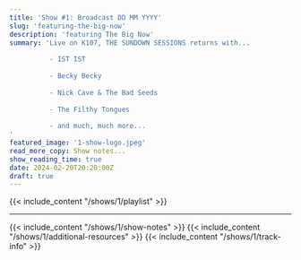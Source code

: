 ```yaml
---
title: 'Show #1: Broadcast DD MM YYYY'
slug: 'featuring-the-big-now'
description: 'featuring The Big Now'
summary: 'Live on K107, THE SUNDOWN SESSIONS returns with...
 
          - IST IST
                    
          - Becky Becky 
          
          - Nick Cave & The Bad Seeds
          
          - The Filthy Tongues
          
          - and much, much more...
'
featured_image: '1-show-logo.jpeg'
read_more_copy: Show notes...
show_reading_time: true
date: 2024-02-20T20:20:00Z
draft: true
---
```

{{< include_content "/shows/1/playlist" >}}

---

{{< include_content "/shows/1/show-notes" >}}
{{< include_content "/shows/1/additional-resources" >}}
{{< include_content "/shows/1/track-info" >}}
